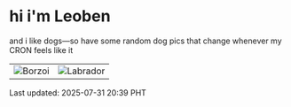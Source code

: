 # hi i'm Leoben

and i like dogs—so have some random dog pics that change whenever my CRON feels like it

|  |  |
|--------|----------|
| ![Borzoi](https://random-dog-vercel.vercel.app/api/random-borzoi?v=1753965567) | ![Labrador](https://random-dog-vercel.vercel.app/api/random-labrador?v=1753965567) |

Last updated: 2025-07-31 20:39 PHT

